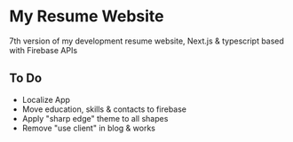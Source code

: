 # My Resume Website

7th version of my development resume website, Next.js & typescript based with Firebase APIs

## To Do

- Localize App
- Move education, skills & contacts to firebase
- Apply "sharp edge" theme to all shapes
- Remove "use client" in blog & works
